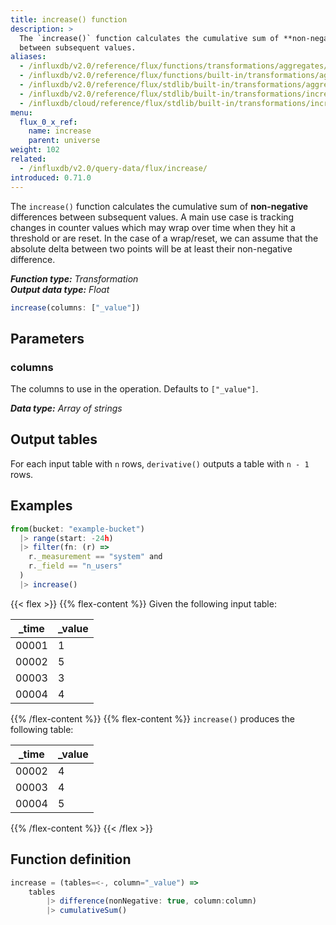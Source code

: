 ```yaml
---
title: increase() function
description: >
  The `increase()` function calculates the cumulative sum of **non-negative** differences
  between subsequent values.
aliases:
  - /influxdb/v2.0/reference/flux/functions/transformations/aggregates/increase
  - /influxdb/v2.0/reference/flux/functions/built-in/transformations/aggregates/increase/
  - /influxdb/v2.0/reference/flux/stdlib/built-in/transformations/aggregates/increase/
  - /influxdb/v2.0/reference/flux/stdlib/built-in/transformations/increase/
  - /influxdb/cloud/reference/flux/stdlib/built-in/transformations/increase/
menu:
  flux_0_x_ref:
    name: increase
    parent: universe
weight: 102
related:
  - /influxdb/v2.0/query-data/flux/increase/
introduced: 0.71.0
---
```


The `increase()` function calculates the cumulative sum of **non-negative** differences
between subsequent values.
A main use case is tracking changes in counter values which may wrap over time
when they hit a threshold or are reset.
In the case of a wrap/reset, we can assume that the absolute delta between two
points will be at least their non-negative difference.

_**Function type:** Transformation_  
_**Output data type:** Float_

```js
increase(columns: ["_value"])
```

## Parameters

### columns
The columns to use in the operation.
Defaults to `["_value"]`.

_**Data type:** Array of strings_

## Output tables
For each input table with `n` rows, `derivative()` outputs a table with `n - 1` rows.

## Examples
```js
from(bucket: "example-bucket")
  |> range(start: -24h)
  |> filter(fn: (r) =>
    r._measurement == "system" and
    r._field == "n_users"
  )
  |> increase()
```

{{< flex >}}
{{% flex-content %}}
Given the following input table:

| _time | _value |
| ----- | ------ |
| 00001 | 1      |
| 00002 | 5      |
| 00003 | 3      |
| 00004 | 4      |
{{% /flex-content %}}
{{% flex-content %}}
`increase()` produces the following table:

| _time | _value |
| ----- | ------ |
| 00002 | 4      |
| 00003 | 4      |
| 00004 | 5      |
{{% /flex-content %}}
{{< /flex >}}

## Function definition
```js
increase = (tables=<-, column="_value") =>
	tables
		|> difference(nonNegative: true, column:column)
		|> cumulativeSum()
```
